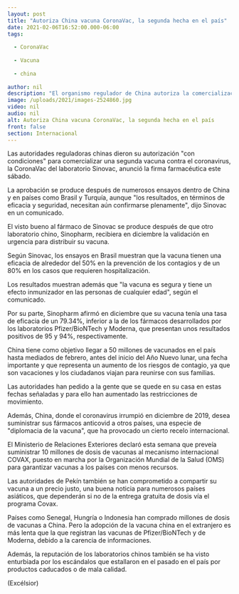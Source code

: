 ```yaml
---
layout: post
title: "Autoriza China vacuna CoronaVac, la segunda hecha en el país"
date: 2021-02-06T16:52:00.000-06:00
tags:
  
  - CoronaVac
  
  - Vacuna
  
  - china
  
author: nil
description: "El organismo regulador de China autoriza la comercialización de la vacuna covid CoronaVac, del laboratorio Sinovac, la segunda fabricada en el país"
image: /uploads/2021/images-2524860.jpg
video: nil
audio: nil
alt: Autoriza China vacuna CoronaVac, la segunda hecha en el país
front: false
section: Internacional
---
```


Las autoridades reguladoras chinas dieron su autorización "con condiciones" para comercializar una segunda vacuna contra el coronavirus, la CoronaVac del laboratorio Sinovac, anunció la firma farmacéutica este sábado.

La aprobación se produce después de numerosos ensayos dentro de China y en países como Brasil y Turquía, aunque "los resultados, en términos de eficacia y seguridad, necesitan aún confirmarse plenamente", dijo Sinovac en un comunicado.

El visto bueno al fármaco de Sinovac se produce después de que otro laboratorio chino, Sinopharm, recibiera en diciembre la validación en urgencia para distribuir su vacuna.

Según Sinovac, los ensayos en Brasil muestran que la vacuna tienen una eficacia de alrededor del 50% en la prevención de los contagios y de un 80% en los casos que requieren hospitalización.

Los resultados muestran además que "la vacuna es segura y tiene un efecto inmunizador en las personas de cualquier edad", según el comunicado.

Por su parte, Sinopharm afirmó en diciembre que su vacuna tenía una tasa de eficacia de un 79.34%, inferior a la de los fármacos desarrollados por los laboratorios Pfizer/BioNTech y Moderna, que presentan unos resultados positivos de 95 y 94%, respectivamente.

China tiene como objetivo llegar a 50 millones de vacunados en el país hasta mediados de febrero, antes del inicio del Año Nuevo lunar, una fecha importante y que representa un aumento de los riesgos de contagio, ya que son vacaciones y los ciudadanos viajan para reunirse con sus familias.

Las autoridades han pedido a la gente que se quede en su casa en estas fechas señaladas y para ello han aumentado las restricciones de movimiento.

Además, China, donde el coronavirus irrumpió en diciembre de 2019, desea suministrar sus fármacos anticovid a otros países, una especie de "diplomacia de la vacuna", que ha provocado un cierto recelo internacional.

El Ministerio de Relaciones Exteriores declaró esta semana que preveía suministrar 10 millones de dosis de vacunas al mecanismo internacional COVAX, puesto en marcha por la Organización Mundial de la Salud (OMS) para garantizar vacunas a los países con menos recursos.

Las autoridades de Pekín también se han comprometido a compartir su vacuna a un precio justo, una buena noticia para numerosos países asiáticos, que dependerán si no de la entrega gratuita de dosis vía el programa Covax.

Países como Senegal, Hungría o Indonesia han comprado millones de dosis de vacunas a China. Pero la adopción de la vacuna china en el extranjero es más lenta que la que registran las vacunas de Pfizer/BioNTech y de Moderna, debido a la carencia de informaciones.

Además, la reputación de los laboratorios chinos también se ha visto enturbiada por los escándalos que estallaron en el pasado en el país por productos caducados o de mala calidad.

(Excélsior)